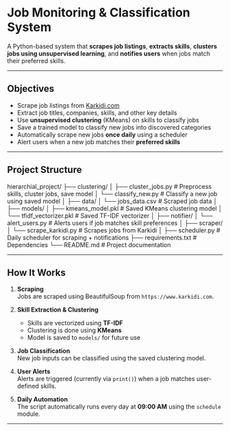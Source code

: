 #  Job Monitoring & Classification System

A Python-based system that **scrapes job listings**, **extracts skills**, **clusters jobs using unsupervised learning**, and **notifies users** when jobs match their preferred skills.

---

##  Objectives

* Scrape job listings from [Karkidi.com](https://www.karkidi.com)  
* Extract job titles, companies, skills, and other key details  
* Use **unsupervised clustering** (KMeans) on skills to classify jobs  
* Save a trained model to classify new jobs into discovered categories  
* Automatically scrape new jobs **once daily** using a scheduler  
* Alert users when a new job matches their **preferred skills**

---

##  Project Structure

hierarchial_project/
├── clustering/
│ ├── cluster_jobs.py # Preprocess skills, cluster jobs, save model
│ └── classify_new.py # Classify a new job using saved model
│
├── data/
│ └── jobs_data.csv # Scraped job data
│
├── models/
│ ├── kmeans_model.pkl # Saved KMeans clustering model
│ └── tfidf_vectorizer.pkl # Saved TF-IDF vectorizer
│
├── notifier/
│ └── alert_users.py # Alerts users if job matches skill preferences
│
├── scraper/
│ └── scrape_karkidi.py # Scrapes jobs from Karkidi
│
├── scheduler.py # Daily scheduler for scraping + notifications
├── requirements.txt # Dependencies
└── README.md # Project documentation


---

##  How It Works

1. **Scraping**  
   Jobs are scraped using BeautifulSoup from `https://www.karkidi.com`.

2. **Skill Extraction & Clustering**  
   - Skills are vectorized using **TF-IDF**
   - Clustering is done using **KMeans**
   - Model is saved to `models/` for future use

3. **Job Classification**  
   New job inputs can be classified using the saved clustering model.

4. **User Alerts**  
   Alerts are triggered (currently via `print()`) when a job matches user-defined skills.

5. **Daily Automation**  
   The script automatically runs every day at **09:00 AM** using the `schedule` module.

---
